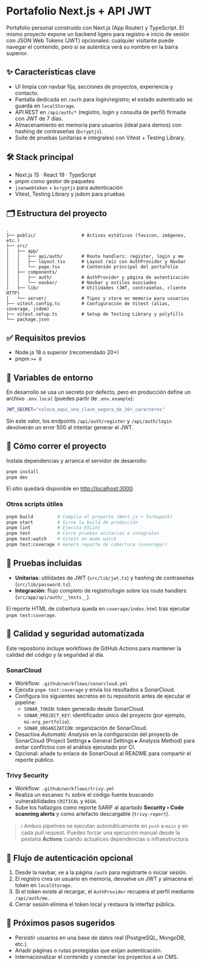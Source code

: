# Portafolio Next.js + API JWT

Portafolio personal construido con Next.js (App Router) y TypeScript. El mismo proyecto expone un backend ligero para registro e inicio de sesión con JSON Web Tokens (JWT) opcionales: cualquier visitante puede navegar el contenido, pero si se autentica verá su nombre en la barra superior.

## ✨ Características clave

- UI limpia con navbar fija, secciones de proyectos, experiencia y contacto.
- Pantalla dedicada en `/auth` para login/registro; el estado autenticado se guarda en `localStorage`.
- API REST en `/api/auth/*` (registro, login y consulta de perfil) firmada con JWT de 7 días.
- Almacenamiento en memoria para usuarios (ideal para demos) con hashing de contraseñas (`bcryptjs`).
- Suite de pruebas (unitarias e integrales) con Vitest + Testing Library.

## 🛠️ Stack principal

- Next.js 15 · React 19 · TypeScript
- pnpm como gestor de paquetes
- `jsonwebtoken` + `bcryptjs` para autenticación
- Vitest, Testing Library y jsdom para pruebas

## 🗂️ Estructura del proyecto

```
.
├── public/                 # Activos estáticos (favicon, imágenes, etc.)
├── src/
│   ├── app/
│   │   ├── api/auth/       # Route handlers: register, login y me
│   │   ├── layout.tsx      # Layout raíz con AuthProvider y Navbar
│   │   └── page.tsx        # Contenido principal del portafolio
│   ├── components/
│   │   ├── auth/           # AuthProvider y página de autenticación
│   │   └── navbar/         # Navbar y estilos asociados
│   ├── lib/                # Utilidades (JWT, contraseñas, cliente HTTP)
│   └── server/             # Tipos y store en memoria para usuarios
├── vitest.config.ts        # Configuración de Vitest (alias, coverage, jsdom)
├── vitest.setup.ts         # Setup de Testing Library y polyfills
└── package.json
```

## ✅ Requisitos previos

- Node.js 18 o superior (recomendado 20+)
- pnpm `>= 8`

## 🔐 Variables de entorno

En desarrollo se usa un secreto por defecto, pero en producción define un archivo `.env.local` (puedes partir de `.env.example`):

```bash
JWT_SECRET="coloca_aqui_una_clave_segura_de_16+_caracteres"
```

Sin este valor, los endpoints `/api/auth/register` y `/api/auth/login` devolverán un error 500 al intentar generar el JWT.

## 🚀 Cómo correr el proyecto

Instala dependencias y arranca el servidor de desarrollo:

```bash
pnpm install
pnpm dev
```

El sitio quedará disponible en [http://localhost:3000](http://localhost:3000).

### Otros scripts útiles

```bash
pnpm build         # Compila el proyecto (Next.js + Turbopack)
pnpm start         # Sirve la build de producción
pnpm lint          # Ejecuta ESLint
pnpm test          # Corre pruebas unitarias e integrales
pnpm test:watch    # Vitest en modo watch
pnpm test:coverage # Genera reporte de cobertura (coverage/)
```

## 🧪 Pruebas incluidas

- **Unitarias**: utilidades de JWT (`src/lib/jwt.ts`) y hashing de contraseñas (`src/lib/password.ts`).
- **Integración**: flujo completo de registro/login sobre los route handlers (`src/app/api/auth/__tests__`).

El reporte HTML de cobertura queda en `coverage/index.html` tras ejecutar `pnpm test:coverage`.

## 🧭 Calidad y seguridad automatizada

Este repositorio incluye workflows de GitHub Actions para mantener la calidad del código y la seguridad al día.

### SonarCloud

- Workflow: `.github/workflows/sonarcloud.yml`
- Ejecuta `pnpm test:coverage` y envía los resultados a SonarCloud.
- Configura los siguientes secretos en tu repositorio antes de ejecutar el pipeline:
	- `SONAR_TOKEN`: token generado desde SonarCloud.
	- `SONAR_PROJECT_KEY`: identificador único del proyecto (por ejemplo, `mi-org_portfolio`).
	- `SONAR_ORGANIZATION`: organización de SonarCloud.
- Desactiva *Automatic Analysis* en la configuración del proyecto de SonarCloud (Project Settings ▸ General Settings ▸ Analysis Method) para evitar conflictos con el análisis ejecutado por CI.
- Opcional: añade tu enlace de SonarCloud al README para compartir el reporte público.

### Trivy Security

- Workflow: `.github/workflows/trivy.yml`
- Realiza un escaneo `fs` sobre el código fuente buscando vulnerabilidades `CRITICAL` y `HIGH`.
- Sube los hallazgos como reporte SARIF al apartado **Security › Code scanning alerts** y como artefacto descargable (`trivy-report`).

> ℹ️ Ambos pipelines se ejecutan automáticamente en `push` a `main` y en cada pull request. Puedes forzar una ejecución manual desde la pestaña **Actions** cuando actualices dependencias o infraestructura.

## 🔄 Flujo de autenticación opcional

1. Desde la navbar, ve a la página `/auth` para registrarte o iniciar sesión.
2. El registro crea un usuario en memoria, devuelve un JWT y almacena el token en `localStorage`.
3. Si el token existe al recargar, el `AuthProvider` recupera el perfil mediante `/api/auth/me`.
4. Cerrar sesión elimina el token local y restaura la interfaz pública.

## 📌 Próximos pasos sugeridos

- Persistir usuarios en una base de datos real (PostgreSQL, MongoDB, etc.).
- Añadir páginas o rutas protegidas que exijan autenticación.
- Internacionalizar el contenido y conectar los proyectos a un CMS.
